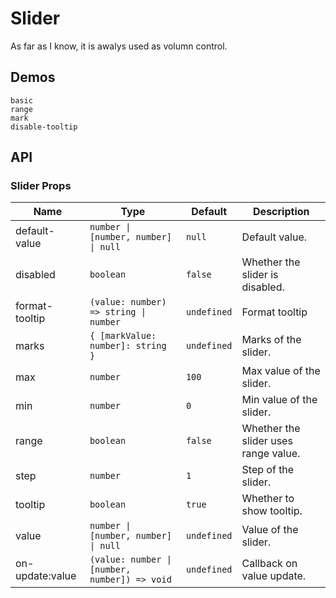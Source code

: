 # Slider

As far as I know, it is awalys used as volumn control.

## Demos

```demo
basic
range
mark
disable-tooltip
```

## API

### Slider Props

| Name | Type | Default | Description |
| --- | --- | --- | --- |
| default-value | `number \| [number, number] \| null` | `null` | Default value. |
| disabled | `boolean` | `false` | Whether the slider is disabled. |
| format-tooltip | `(value: number) => string \| number` | `undefined` | Format tooltip |
| marks | `{ [markValue: number]: string }` | `undefined` | Marks of the slider. |
| max | `number` | `100` | Max value of the slider. |
| min | `number` | `0` | Min value of the slider. |
| range | `boolean` | `false` | Whether the slider uses range value. |
| step | `number` | `1` | Step of the slider. |
| tooltip | `boolean` | `true` | Whether to show tooltip. |
| value | `number \| [number, number] \| null` | `undefined` | Value of the slider. |
| on-update:value | `(value: number \| [number, number]) => void` | `undefined` | Callback on value update. |
